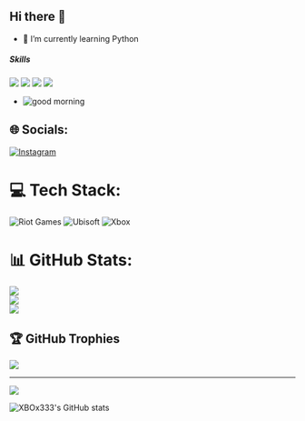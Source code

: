## Hi there 👋

<!--
**XBOx333/XBOx333** is a ✨ _special_ ✨ repository because its `README.md` (this file) appears on your GitHub profile.

Here are some ideas to get you started:

- 🔭 I’m currently working on ...
- 🌱 I’m currently learning ...
- 👯 I’m looking to collaborate on ...
- 🤔 I’m looking for help with ...
- 💬 Ask me about ...
- 📫 How to reach me: ...
- 😄 Pronouns: ...
- ⚡ Fun fact: ...
-->

- 🌱 I’m currently learning Python

##### Skills
<img src="https://img.shields.io/badge/Visual_Studio_Code-0078D4?style=for-the-badge&logo=visual%20studio%20code&logoColor=white" />
<img src="https://img.shields.io/badge/Xbox-107C10?style=for-the-badge&logo=xbox&logoColor=white" />
<img src="https://img.shields.io/badge/HTML5-E34F26?style=for-the-badge&logo=html5&logoColor=white" />
<img src="https://img.shields.io/badge/Python-FFD43B?style=for-the-badge&logo=python&logoColor=blue" />


- ![good morning](https://media1.giphy.com/media/v1.Y2lkPTc5MGI3NjExemEwZ2xudGRtbWs1cGxkMHRyc3FqamZ5Zzc5aXVmeWxlNHg5MGNoMSZlcD12MV9pbnRlcm5hbF9naWZfYnlfaWQmY3Q9Zw/MJp9HJBMGVfLps9zsN/giphy.gif)


## 🌐 Socials:
[![Instagram](https://img.shields.io/badge/Instagram-%23E4405F.svg?logo=Instagram&logoColor=white)](https://instagram.com/cndwed) 

# 💻 Tech Stack:
![Riot Games](https://img.shields.io/badge/riotgames-D32936.svg?style=for-the-badge&logo=riotgames&logoColor=white) ![Ubisoft](https://img.shields.io/badge/Ubisoft-%23F5F5F5.svg?style=for-the-badge&logo=Ubisoft&logoColor=black) ![Xbox](https://img.shields.io/badge/xbox-%23107C10.svg?style=for-the-badge&logo=xbox&logoColor=white)
# 📊 GitHub Stats:
![](https://github-readme-stats.vercel.app/api?username=XBOx333&theme=dark&hide_border=false&include_all_commits=false&count_private=false)<br/>
![](https://nirzak-streak-stats.vercel.app/?user=XBOx333&theme=dark&hide_border=false)<br/>
![](https://github-readme-stats.vercel.app/api/top-langs/?username=XBOx333&theme=dark&hide_border=false&include_all_commits=false&count_private=false&layout=compact)

## 🏆 GitHub Trophies
![](https://github-profile-trophy.vercel.app/?username=XBOx333&theme=radical&no-frame=false&no-bg=true&margin-w=4)

---
[![](https://visitcount.itsvg.in/api?id=XBOx333&icon=0&color=0)](https://visitcount.itsvg.in)

<!-- Proudly created with GPRM ( https://gprm.itsvg.in ) -->

![XBOx333's GitHub stats](https://github-readme-stats.vercel.app/api?username=XBOx333&show_icons=true&theme=gruvbox)
